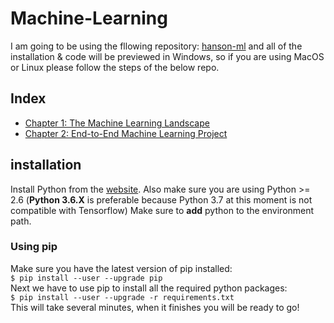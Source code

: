 # Machine-Learning

I am going to be using the fllowing repository: [hanson-ml](https://github.com/ageron/handson-ml) and all of the installation & code will be previewed in Windows, so if you are using MacOS or Linux please follow the steps of the below repo.

## Index

- [Chapter 1: The Machine Learning Landscape](Chapter_1_The_machine_Learning_Landscape)
- [Chapter 2: End-to-End Machine Learning Project](Chapter_2_End_to_End_Machine_Learning_Project)

## installation

Install Python from the [website](https://www.python.org/downloads/). Also make sure you are using Python >= 2.6 (**Python 3.6.X** is preferable because Python 3.7 at this moment is not compatible with Tensorflow)
Make sure to **add** python to the environment path.

### Using pip

Make sure you have the latest version of pip installed:<br>
`$ pip install --user --upgrade pip`<br>
Next we have to use pip to install all the required python packages:<br>
`$ pip install --user --upgrade -r requirements.txt`<br>
This will take several minutes, when it finishes you will be ready to go!
